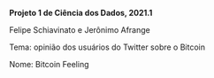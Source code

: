 <b>Projeto 1 de Ciência dos Dados, 2021.1</b>

Felipe Schiavinato e Jerônimo Afrange

Tema: opinião dos usuários do Twitter sobre o Bitcoin

Nome: Bitcoin Feeling
